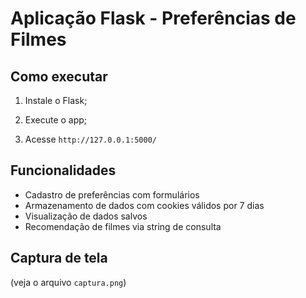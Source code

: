 # Aplicação Flask - Preferências de Filmes

## Como executar

1. Instale o Flask;

2. Execute o app;

3. Acesse `http://127.0.0.1:5000/`

## Funcionalidades

- Cadastro de preferências com formulários
- Armazenamento de dados com cookies válidos por 7 dias
- Visualização de dados salvos
- Recomendação de filmes via string de consulta

## Captura de tela

(veja o arquivo `captura.png`)
